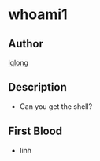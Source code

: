 # whoami1

## Author

[lqlong](http://)

## Description

- Can you get the shell?

## First Blood

- linh
